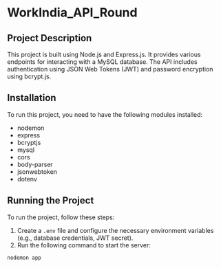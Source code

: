 # WorkIndia_API_Round

## Project Description
This project is built using Node.js and Express.js. It provides various endpoints for interacting with a MySQL database. The API includes authentication using JSON Web Tokens (JWT) and password encryption using bcrypt.js.

## Installation
To run this project, you need to have the following modules installed:

- nodemon
- express
- bcryptjs
- mysql
- cors
- body-parser
- jsonwebtoken
- dotenv

## Running the Project
To run the project, follow these steps:

1. Create a `.env` file and configure the necessary environment variables (e.g., database credentials, JWT secret).
4. Run the following command to start the server:

```
nodemon app
```

